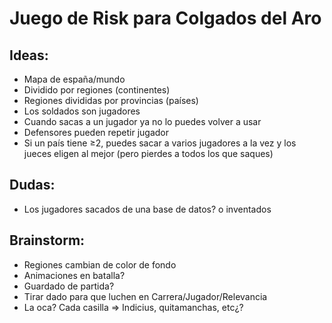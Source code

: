 # Juego de Risk para Colgados del Aro

## Ideas:

* Mapa de españa/mundo
* Dividido por regiones (continentes)
* Regiones divididas por provincias (países)
* Los soldados son jugadores
* Cuando sacas a un jugador ya no lo puedes volver a usar
* Defensores pueden repetir jugador 
* Si un país tiene ≥2, puedes sacar a varios jugadores a la vez y los jueces eligen al mejor (pero pierdes a todos los que saques)



## Dudas:

* Los jugadores sacados de una base de datos? o inventados



## Brainstorm:

* Regiones cambian de color de fondo
* Animaciones en batalla?
* Guardado de partida?
* Tirar dado para que luchen en Carrera/Jugador/Relevancia
* La oca? Cada casilla => Indicius, quitamanchas, etc¿?


